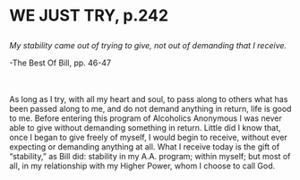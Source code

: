 # <p class='center'>WE JUST TRY, p.242</p>

<em>My stability came out of trying to give, not out of demanding that I receive.</em>
<br/>
<p class='right'>-The Best Of Bill, pp. 46-47</p>

<br><br>
As long as I try, with all my heart and soul, to pass along to others what has been passed along to me, and do not demand anything in return, life is good to me. Before entering this program of Alcoholics Anonymous I was never able to give without demanding something in return. Little did I know that, once I began to give freely of myself, I would begin to receive, without ever expecting or demanding anything at all. What I receive today is the gift of “stability,” as Bill did: stability in my A.A. program; within myself; but most of all, in my relationship with my Higher Power, whom I choose to call God.

